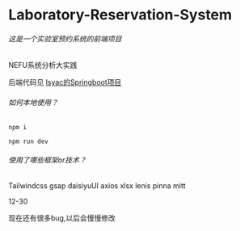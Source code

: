 # Laboratory-Reservation-System



###### 这是一个实验室预约系统的前端项目

NEFU系统分析大实践

后端代码见  [lsyac的Springboot项目](https://github.com/lsyac/lab-management)


###### 如何本地使用？

```
npm i
```

```
npm run dev
```



###### 使用了哪些框架or技术？

Tailwindcss	gsap	daisiyuUI	axios	xlsx	lenis	pinna	mitt



12-30

现在还有很多bug,以后会慢慢修改

